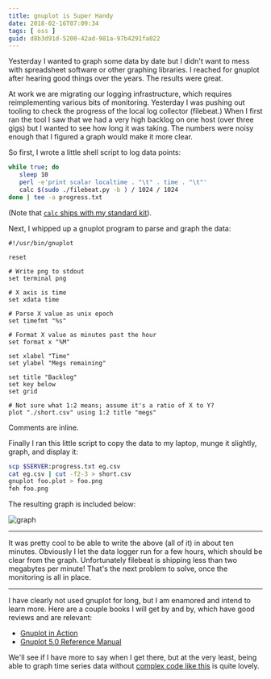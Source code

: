 ```yaml
---
title: gnuplot is Super Handy
date: 2018-02-16T07:09:34
tags: [ oss ]
guid: d8b3d91d-5200-42ad-981a-97b4291fa022
---
```

Yesterday I wanted to graph some data by date but I didn't want to mess with
spreadsheet software or other graphing libraries.  I reached for gnuplot after
hearing good things over the years.  The results were great.

<!--more-->

At work we are migrating our logging infrastructure, which requires
reimplementing various bits of monitoring.  Yesterday I was pushing out tooling
to check the progress of the local log collector (filebeat.)  When I first ran
the tool I saw that we had a very high backlog on one host (over three gigs) but
I wanted to see how long it was taking.  The numbers were noisy enough that I
figured a graph would make it more clear.

So first, I wrote a little shell script to log data points:

``` bash
while true; do
   sleep 10
   perl -e'print scalar localtime . "\t" . time . "\t"'
   calc $(sudo ./filebeat.py -b ) / 1024 / 1024
done | tee -a progress.txt
```

(Note that [`calc` ships with my standard
kit](https://github.com/frioux/dotfiles/blob/dc60e853a178678aae77722232ae63292eb01535/bin/calc)).

Next, I whipped up a gnuplot program to parse and graph the data:

``` gnuplot
#!/usr/bin/gnuplot

reset

# Write png to stdout
set terminal png

# X axis is time
set xdata time

# Parse X value as unix epoch
set timefmt "%s"

# Format X value as minutes past the hour
set format x "%M"

set xlabel "Time"
set ylabel "Megs remaining"

set title "Backlog"
set key below
set grid

# Not sure what 1:2 means; assume it's a ratio of X to Y?
plot "./short.csv" using 1:2 title "megs"
```

Comments are inline.

Finally I ran this little script to copy the data to my laptop, munge it
slightly, graph, and display it:


``` bash
scp $SERVER:progress.txt eg.csv
cat eg.csv | cut -f2-3 > short.csv
gnuplot foo.plot > foo.png
feh foo.png
```

The resulting graph is included below:

![graph](/static/img/backlog-graph.png)

---

It was pretty cool to be able to write the above (all of it) in about ten
minutes.  Obviously I let the data logger run for a few hours, which should be
clear from the graph.  Unfortunately filebeat is shipping less than two
megabytes per minute!  That's the next problem to solve, once the monitoring is
all in place.

---

I have clearly not used gnuplot for long, but I am enamored and intend to learn
more.  Here are a couple books I will get by and by, which have good reviews and
are relevant:

 * <a target="_blank" href="https://www.amazon.com/gp/product/1633430189/ref=as_li_tl?ie=UTF8&camp=1789&creative=9325&creativeASIN=1633430189&linkCode=as2&tag=afoolishmanif-20&linkId=765f36ce0c3c7f36423b9e937ee937ff">Gnuplot in Action</a><img src="//ir-na.amazon-adsystem.com/e/ir?t=afoolishmanif-20&l=am2&o=1&a=1633430189" width="1" height="1" border="0" alt="" style="border:none !important; margin:0px !important;" />
 * <a target="_blank" href="https://www.amazon.com/gp/product/9881443644/ref=as_li_tl?ie=UTF8&camp=1789&creative=9325&creativeASIN=9881443644&linkCode=as2&tag=afoolishmanif-20&linkId=8ac6e54df863cb66eaeeaaa1e5263c45">Gnuplot 5.0 Reference Manual</a><img src="//ir-na.amazon-adsystem.com/e/ir?t=afoolishmanif-20&l=am2&o=1&a=9881443644" width="1" height="1" border="0" alt="" style="border:none !important; margin:0px !important;" />

We'll see if I have more to say when I get there, but at the very least, being
able to graph time series data without [complex code like
this](https://github.com/frioux/dotfiles/blob/22b2dcf399e3397c41fc6be0e03e273a142a9680/bin/graph-by-date)
is quite lovely.
